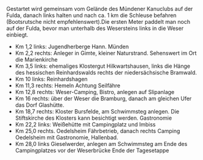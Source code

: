 Gestartet wird gemeinsam vom Gelände des Mündener Kanuclubs auf der Fulda, danach links halten und nach ca. 1 km die Schleuse befahren (Bootsrutsche nicht empfehlenswert).Die ersten Meter paddelt man noch auf der Fulda, bevor man unterhalb des Wesersteins links in die Weser einbiegt. 
- Km 1,2 links: Jugendherberge Hann. Münden
- Km 2,2 rechts: Anleger in Gimte, kleiner Naturstrand. Sehenswert im Ort die Marienkirche
- Km 3,5 links: ehemaliges Klostergut Hilkwartshausen, links die Hänge des hessischen Reinhardswalds rechts der niedersächsische Bramwald.
- Km 10 links: Reinhardshagen 
- Km 11,3 rechts: Hemeln Achtung Seilfähre 
- Km 12,8 rechts: Weser-Camping, Bistro, anlegen auf Slipanlage
- Km 16 rechts: über der Weser die Bramburg, danach am gleichen Ufer das Dorf Glashütte.
- Km 18,7 rechts: Kloster Bursfelde, am Schwimmsteg anlegen. Die Stiftskirche des Klosters kann besichtigt werden. Gastronomie 
- Km 22,2 links: Weißehütte mit Campingplatz und Imbiss
- Km 25,0 rechts. Oedelsheim Fährbetrieb, danach rechts Camping Oedelsheim mit Gastronomie, Hallenbad.
- Km 28,0 links Gieselwerder, anlegen am  Schwimmsteg am Ende des Campingplatzes vor der Weserbrücke
Ende der Tagesetappe
